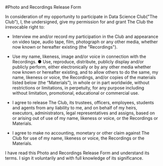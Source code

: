 #Photo and Recordings Release Form 

In consideration of my opportunity to participate in Data Science Club("The Club"), I, the undersigned, give my permission for and grant The Club the irrevocable right to:

* Interview me and/or record my participation in the Club and appearance on video tape, audio tape, film, photograph or any other media, whether now known or hereafter existing (the "Recordings").

* Use my name, likeness, image and/or voice in connection with the Recordings. ● Use, reproduce, distribute, publicly display and/or publicly perform, either electronically or by any other media whether now known or hereafter existing, and to allow others to do the same, my name, likeness or voice, the Recordings, and/or copies of the materials listed below (the “Materials”), in whole or in part worldwide, without restrictions or limitations, in perpetuity, for any purpose including without limitation, promotional, educational or commercial use.

* I agree to release The Club, its trustees, officers, employees, students and agents from any liability to me, and on behalf of my heirs, executors, administrators, legal representatives and assigns, based on or arising out of use of my name, likeness or voice, or the Recordings or Materials.

* I agree to make no accounting, monetary or other claim against The Club for use of my name, likeness or voice, the Recordings or the Materials. 

I have read this Photo and Recordings Release Form and understand its terms. I sign it voluntarily and with full knowledge of its significance.
